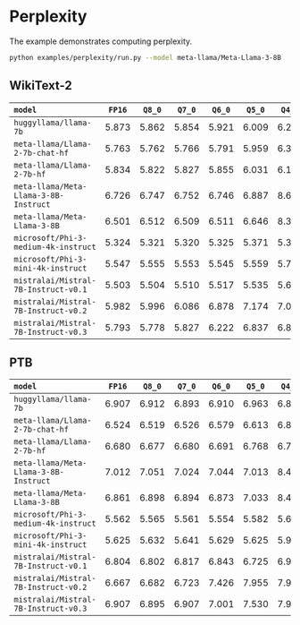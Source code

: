 # Perplexity

The example demonstrates computing perplexity.
```bash
python examples/perplexity/run.py --model meta-llama/Meta-Llama-3-8B
```

## WikiText-2

| `model`                               | `FP16`| `Q8_0`| `Q7_0`| `Q6_0`| `Q5_0`| `Q4_0`| `Q3_0`|
| :-                                    | :-:   | :-:   | :-:   | :-:   | :-:   | :-:   | :-:   |
| `huggyllama/llama-7b`                 | 5.873 | 5.862 | 5.854 | 5.921 | 6.009 | 6.264 | 10.72 |
| `meta-llama/Llama-2-7b-chat-hf`       | 5.763 | 5.762 | 5.766 | 5.791 | 5.959 | 6.379 | 10.12 |
| `meta-llama/Llama-2-7b-hf`            | 5.834 | 5.822 | 5.827 | 5.855 | 6.031 | 6.184 | 10.55 |
| `meta-llama/Meta-Llama-3-8B-Instruct` | 6.726 | 6.747 | 6.752 | 6.746 | 6.887 | 8.606 | 13.79 |
| `meta-llama/Meta-Llama-3-8B`          | 6.501 | 6.512 | 6.509 | 6.511 | 6.646 | 8.313 | 12.66 |
| `microsoft/Phi-3-medium-4k-instruct`  | 5.324 | 5.321 | 5.320 | 5.325 | 5.371 | 5.325 | 9.600 |
| `microsoft/Phi-3-mini-4k-instruct`    | 5.547 | 5.555 | 5.553 | 5.545 | 5.559 | 5.712 | 13.85 |
| `mistralai/Mistral-7B-Instruct-v0.1`  | 5.503 | 5.504 | 5.510 | 5.517 | 5.535 | 5.689 | 8.784 |
| `mistralai/Mistral-7B-Instruct-v0.2`  | 5.982 | 5.996 | 6.086 | 6.878 | 7.174 | 7.091 | 9.630 |
| `mistralai/Mistral-7B-Instruct-v0.3`  | 5.793 | 5.778 | 5.827 | 6.222 | 6.837 | 6.830 | 9.628 |

## PTB

| `model`                               | `FP16`| `Q8_0`| `Q7_0`| `Q6_0`| `Q5_0`| `Q4_0`| `Q3_0`|
| :-                                    | :-:   | :-:   | :-:   | :-:   | :-:   | :-:   | :-:   |
| `huggyllama/llama-7b`                 | 6.907 | 6.912 | 6.893 | 6.910 | 6.963 | 6.860 | 11.10 |
| `meta-llama/Llama-2-7b-chat-hf`       | 6.524 | 6.519 | 6.526 | 6.579 | 6.613 | 6.846 | 10.65 |
| `meta-llama/Llama-2-7b-hf`            | 6.680 | 6.677 | 6.680 | 6.691 | 6.768 | 6.769 | 11.98 |
| `meta-llama/Meta-Llama-3-8B-Instruct` | 7.012 | 7.051 | 7.024 | 7.044 | 7.013 | 8.437 | 13.39 |
| `meta-llama/Meta-Llama-3-8B`          | 6.861 | 6.898 | 6.894 | 6.873 | 7.033 | 8.409 | 12.72 |
| `microsoft/Phi-3-medium-4k-instruct`  | 5.562 | 5.565 | 5.561 | 5.554 | 5.582 | 5.643 | 9.580 |
| `microsoft/Phi-3-mini-4k-instruct`    | 5.625 | 5.632 | 5.641 | 5.629 | 5.625 | 5.932 | 13.88 |
| `mistralai/Mistral-7B-Instruct-v0.1`  | 6.804 | 6.802 | 6.817 | 6.843 | 6.725 | 6.934 | 8.812 |
| `mistralai/Mistral-7B-Instruct-v0.2`  | 6.667 | 6.682 | 6.723 | 7.426 | 7.955 | 7.931 | 9.888 |
| `mistralai/Mistral-7B-Instruct-v0.3`  | 6.907 | 6.895 | 6.907 | 7.001 | 7.530 | 7.957 | 9.806 |
